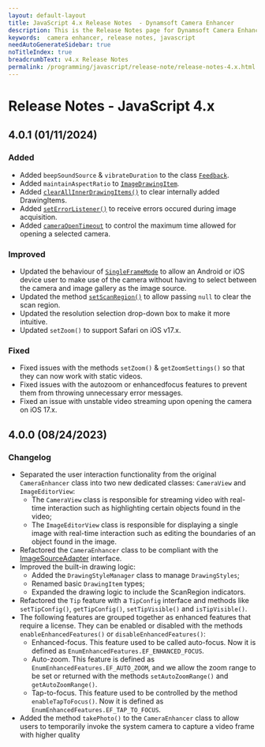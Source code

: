 ```yaml
---
layout: default-layout
title: JavaScript 4.x Release Notes  - Dynamsoft Camera Enhancer
description: This is the Release Notes page for Dynamsoft Camera Enhancer JavaScript SDK v 4.x.
keywords:  camera enhancer, release notes, javascript
needAutoGenerateSidebar: true
noTitleIndex: true
breadcrumbText: v4.x Release Notes
permalink: /programming/javascript/release-note/release-notes-4.x.html
---
```


# Release Notes - JavaScript 4.x

## 4.0.1 (01/11/2024)

### Added

* Added `beepSoundSource` & `vibrateDuration` to the class [`Feedback`](../api-reference/feedback.md).
* Added `maintainAspectRatio` to [`ImageDrawingItem`](../api-reference/drawingitem.md#imagedrawingitem).
* Added [`clearAllInnerDrawingItems()`](../api-reference/cameraview.md#clearallinnerdrawingitems) to clear internally added DrawingItems.
* Added [`setErrorListener()`](../api-reference/auxiliary.md#seterrorlistener) to receive errors occured during image acquisition.
* Added [`cameraOpenTimeout`](../api-reference/camera-control.md#cameraopentimeout) to control the maximum time allowed for opening a selected camera.

### Improved

* Updated the behaviour of [`SingleFrameMode`](../api-reference/acquisition.md#singleframemode) to allow an Android or iOS device user to make use of the camera without having to select between the camera and image gallery as the image source. 
* Updated the method [`setScanRegion()`](../api-reference/acquisition.md#setscanregion) to allow passing `null` to clear the scan region.
* Updated the resolution selection drop-down box to make it more intuitive.
* Updated `setZoom()` to support Safari on iOS v17.x.

### Fixed

* Fixed issues with the methods `setZoom()` & `getZoomSettings()` so that they can now work with static videos.
* Fixed issues with the autozoom or enhancedfocus features to prevent them from throwing unnecessary error messages.
* Fixed an issue with unstable video streaming upon opening the camera on iOS 17.x.

## 4.0.0 (08/24/2023)

### Changelog

* Separated the user interaction functionality from the original `CameraEnhancer` class into two new dedicated classes: `CameraView` and `ImageEditorView`:
  * The `CameraView` class is responsible for streaming video with real-time interaction such as highlighting certain objects found in the video;
  * The `ImageEditorView` class is responsible for displaying a single image with real-time interaction such as editing the boundaries of an object found in the image.
* Refactored the `CameraEnhancer` class to be compliant with the [ImageSourceAdapter](https://www.dynamsoft.com/capture-vision/docs/core/architecture/input.html#image-source-adapter) interface.
* Improved the built-in drawing logic:
  * Added the `DrawingStyleManager` class to manage `DrawingStyles`;
  * Renamed basic `DrawingItem` types;
  * Expanded the drawing logic to include the ScanRegion indicators.
* Refactored the `Tip` feature with a `TipConfig` interface and methods like `setTipConfig()`, `getTipConfig()`, `setTipVisible()` and `isTipVisible()`.
* The following features are grouped together as enhanced features that require a license. They can be enabled or disabled with the methods `enableEnhancedFeatures()` or `disableEnhancedFeatures()`:
  * Enhanced-focus. This feature used to be called auto-focus. Now it is defined as `EnumEnhancedFeatures.EF_ENHANCED_FOCUS`.
  * Auto-zoom. This feature is defined as `EnumEnhancedFeatures.EF_AUTO_ZOOM`, and we allow the zoom range to be set or returned with the methods `setAutoZoomRange()` and `getAutoZoomRange()`.
  * Tap-to-focus. This feature used to be controlled by the method `enableTapToFocus()`. Now it is defined as `EnumEnhancedFeatures.EF_TAP_TO_FOCUS`.
* Added the method `takePhoto()` to the `CameraEnhancer` class to allow users to temporarily invoke the system camera to capture a video frame with higher quality
